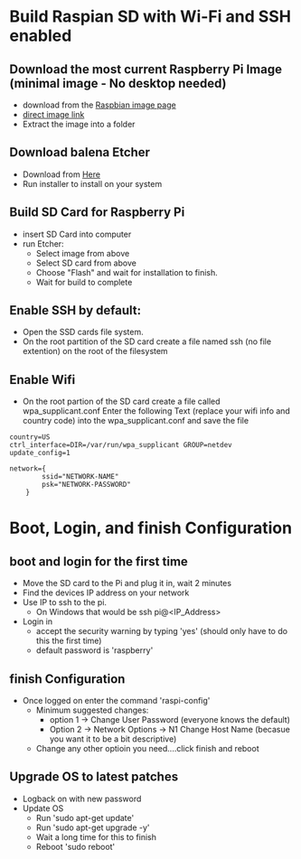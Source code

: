 # Build Raspian SD with Wi-Fi and SSH enabled


## Download the most current Raspberry Pi Image (minimal image - No desktop needed)
* download from the [Raspbian image page](https://www.raspberrypi.org/downloads/raspbian/)
* [direct image link](https://downloads.raspberrypi.org/raspbian_lite_latest)
* Extract the image into a folder


## Download balena Etcher
  * Download from [Here](https://www.balena.io/etcher/)
  * Run installer to install on your system


## Build SD Card for Raspberry Pi
* insert SD Card into computer
* run Etcher:
    * Select image from above
    * Select SD card from above
    * Choose "Flash" and wait for installation to finish.
    * Wait for build to complete


## Enable SSH by default:

* Open the SSD cards file system.
* On the root partition of the SD card create a file named ssh (no file extention) on the root of the filesystem


## Enable Wifi

* On the root partion of the SD card create a file called wpa_supplicant.conf
  Enter the following Text (replace your wifi info and country code) into the wpa_supplicant.conf and save the file
  
```
country=US
ctrl_interface=DIR=/var/run/wpa_supplicant GROUP=netdev
update_config=1

network={
        ssid="NETWORK-NAME"
        psk="NETWORK-PASSWORD"
    }
```
 

# Boot, Login, and finish Configuration

## boot and login for the first time

* Move the SD card to the Pi and plug it in, wait 2 minutes
* Find the devices IP address on your network
* Use IP to ssh to the pi.  
  * On Windows that would be ssh pi@<IP_Address> 
* Login in
   * accept the security warning by typing 'yes' (should only have to do this the first time)
   * default password is 'raspberry'
   
## finish Configuration

* Once logged on enter the command 'raspi-config'
  * Minimum suggested changes:
    * option 1 -> Change User Password (everyone knows the default)
    * Option 2 -> Network Options -> N1 Change Host Name (becasue you want it to be a bit descriptive)
  * Change any other optioin you need....click finish and reboot
  
## Upgrade OS to latest patches

* Logback on with new password
* Update OS
  * Run 'sudo apt-get update'
  * Run 'sudo apt-get upgrade -y'
  * Wait a long time for this to finish
  * Reboot 'sudo reboot'

      
 
    
    
    

 
  


